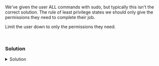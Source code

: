 We've given the user ALL commands with sudo, but typically this isn't the correct solution. The rule of least privilege states we should only give the permissions they need to complete their job.

Limit the user down to only the permissions they need.

<br>

### Solution
<details>
<summary>Solution</summary>
Remove the user from the sudo group

```plain
usermod -G baduser baduser
```

Verify that baduser is no longer in sudo group

```plain
grep sudo /etc/group
```

The logs will start to show that the user is NOT in sudoers again.

So we can create a file in /etc/sudoers.d/ to give permissions to just the baduser with just the commands they need.

```plain
echo "baduser ALL=(ALL) NOPASSWD:/usr/bin/ls /root,/usr/bin/su -" > /etc/sudoers.d/baduser
```

If you're wondering where we found those paths, this is how we find where paths to commands are

```plain
which su
which ls
```

Verify sudo permisions for that user are scoped down properly
```plain
sudo -l -U baduser
```

How do these permissions compare with what was given when the baduser was just put in the sudo group. Why might this type of permission be more secure, but harder to maintain? If you've used ansible, how might Ansible help deploy permissions to /etc/sudoers.d/ ?

</details>